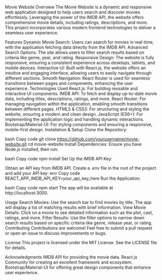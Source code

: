 Movie Website
Overview
The Movie Website is a dynamic and responsive web application designed to help users search and discover movies effortlessly. Leveraging the power of the IMDB API, the website offers comprehensive movie details, including ratings, descriptions, and more. This project incorporates various modern frontend technologies to deliver a seamless user experience.

Features
Dynamic Movie Search: Users can search for movies in real-time, with the application fetching data directly from the IMDB API.
Advanced Search Options: The site allows users to filter search results based on criteria like genre, year, and rating.
Responsive Design: The website is fully responsive, ensuring a consistent experience across desktops, tablets, and mobile devices.
Interactive UI: Built with React.js, the website offers an intuitive and engaging interface, allowing users to easily navigate through different sections.
Smooth Navigation: React Router is used for seamless transitions between pages and components, enhancing the user experience.
Technologies Used
React.js: For building reusable and interactive UI components.
IMDB API: To fetch and display up-to-date movie data, including titles, descriptions, ratings, and more.
React Router: For managing navigation within the application, enabling smooth transitions between different pages.
HTML5 & CSS3: For structuring and styling the website, ensuring a modern and clean design.
JavaScript (ES6+): For implementing the application logic and handling dynamic interactions.
Bootstrap/Material-UI: For styling components and ensuring a responsive, mobile-first design.
Installation & Setup
Clone the Repository:

bash
Copy code
git clone https://github.com/yourusername/movie-website.git
cd movie-website
Install Dependencies: Ensure you have Node.js installed, then run:

bash
Copy code
npm install
Set Up the IMDB API Key:

Obtain an API key from IMDB API.
Create a .env file in the root of the project and add your API key:
env
Copy code
REACT_APP_IMDB_API_KEY=your_api_key_here
Run the Application:

bash
Copy code
npm start
The app will be available at http://localhost:3000.

Usage
Search Movies: Use the search bar to find movies by title. The app will display a list of matching results with brief information.
View Movie Details: Click on a movie to see detailed information such as the plot, cast, ratings, and more.
Filter Results: Use the filter options to narrow down search results based on specific criteria like genre, release year, or rating.
Contributing
Contributions are welcome! Feel free to submit a pull request or open an issue to discuss improvements or bugs.

License
This project is licensed under the MIT License. See the LICENSE file for details.

Acknowledgments
IMDB API for providing the movie data.
React.js Community for creating an excellent framework and ecosystem.
Bootstrap/Material-UI for offering great design components that enhance user experience.
